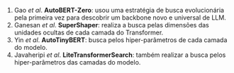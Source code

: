 1. Gao *et al*. **AutoBERT-Zero**: usou uma estratégia de busca evolucionária pela primeira vez para descobrir um backbone novo e universal de LLM.
2. Ganesan *et al*. **SuperShaper**: realiza a busca pelas dimensões das unidades ocultas de cada camada do Transformer.
3. Yin *et al*. **AutoTinyBERT**: busca pelos hiper-parâmetros de cada camada do modelo.
4. Javaheripi *et al*. **LiteTransformerSearch**: também realizar a busca pelos hiper-parâmetros das camadas do modelo.